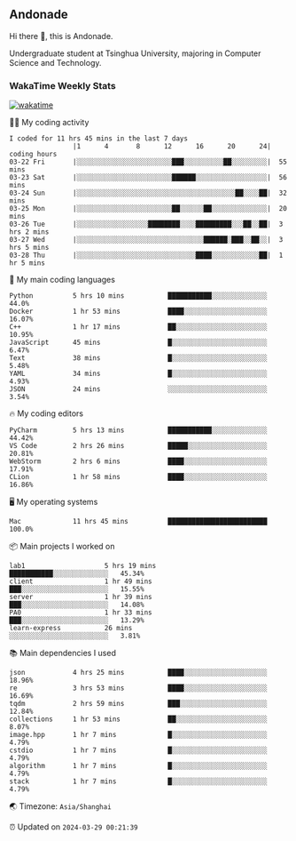 ## Andonade

Hi there 👋, this is Andonade.

Undergraduate student at Tsinghua University, majoring in Computer Science and Technology.

### WakaTime Weekly Stats

[![wakatime](https://wakatime.com/badge/user/018bd8cc-ca3d-4a3e-a11d-74879d0e0c99.svg)](https://wakatime.com/@018bd8cc-ca3d-4a3e-a11d-74879d0e0c99)

🧑‍💻 My coding activity 

```text
I coded for 11 hrs 45 mins in the last 7 days
          		|1      4       8      12      16      20      24|	coding hours
03-22 Fri		|░░░░░░░░░░░░░░░░░░░░░░░░███░░░░░░░░░░██░░░░░░░░░|	55 mins
03-23 Sat		|░░░░░░░░░░░░░░░░░░░░░░░░██████░░░░░░░░░░░░░░░░░░|	56 mins
03-24 Sun		|░░░░░░░░░░░░░░░░░░░░░░░░░░░░░░░░░░░░░░░░██░░░░██|	32 mins
03-25 Mon		|░░░░░░░░░░░░░░░░░░░░░░░░██░░░░░░██░░░░░░░░░░░░░░|	20 mins
03-26 Tue		|░░░░░░░░░░░░░░░░░░████████░░░░█████████░░░██░░██|	3 hrs 2 mins
03-27 Wed		|░░░░░░░░░░░░░░░░░░░░░░░░░░░░░░░░██████░███░░██░░|	3 hrs 5 mins
03-28 Thu		|░░░░░░░░░░░░░░░░░░░░░░░░░░░░░░████░░░░░░░░░░░░██|	1 hr 5 mins
```

🌱 My main coding languages 

```text
Python         	5 hrs 10 mins       	███████████░░░░░░░░░░░░░░	44.0%
Docker         	1 hr 53 mins        	████░░░░░░░░░░░░░░░░░░░░░	16.07%
C++            	1 hr 17 mins        	██░░░░░░░░░░░░░░░░░░░░░░░	10.95%
JavaScript     	45 mins             	█░░░░░░░░░░░░░░░░░░░░░░░░	6.47%
Text           	38 mins             	█░░░░░░░░░░░░░░░░░░░░░░░░	5.48%
YAML           	34 mins             	█░░░░░░░░░░░░░░░░░░░░░░░░	4.93%
JSON           	24 mins             	░░░░░░░░░░░░░░░░░░░░░░░░░	3.54%
```

🔥 My coding editors 

```text
PyCharm        	5 hrs 13 mins       	███████████░░░░░░░░░░░░░░	44.42%
VS Code        	2 hrs 26 mins       	█████░░░░░░░░░░░░░░░░░░░░	20.81%
WebStorm       	2 hrs 6 mins        	████░░░░░░░░░░░░░░░░░░░░░	17.91%
CLion          	1 hr 58 mins        	████░░░░░░░░░░░░░░░░░░░░░	16.86%
```

🖥️ My operating systems 

```text
Mac            	11 hrs 45 mins      	█████████████████████████	100.0%
```

📦 Main projects I worked on 

```text
lab1                	5 hrs 19 mins       	███████████░░░░░░░░░░░░░░	45.34%
client              	1 hr 49 mins        	███░░░░░░░░░░░░░░░░░░░░░░	15.55%
server              	1 hr 39 mins        	███░░░░░░░░░░░░░░░░░░░░░░	14.08%
PA0                 	1 hr 33 mins        	███░░░░░░░░░░░░░░░░░░░░░░	13.29%
learn-express       	26 mins             	░░░░░░░░░░░░░░░░░░░░░░░░░	3.81%
```

📚 Main dependencies I used 

```text
json           	4 hrs 25 mins       	████░░░░░░░░░░░░░░░░░░░░░	18.96%
re             	3 hrs 53 mins       	████░░░░░░░░░░░░░░░░░░░░░	16.69%
tqdm           	2 hrs 59 mins       	███░░░░░░░░░░░░░░░░░░░░░░	12.84%
collections    	1 hr 53 mins        	██░░░░░░░░░░░░░░░░░░░░░░░	8.07%
image.hpp      	1 hr 7 mins         	█░░░░░░░░░░░░░░░░░░░░░░░░	4.79%
cstdio         	1 hr 7 mins         	█░░░░░░░░░░░░░░░░░░░░░░░░	4.79%
algorithm      	1 hr 7 mins         	█░░░░░░░░░░░░░░░░░░░░░░░░	4.79%
stack          	1 hr 7 mins         	█░░░░░░░░░░░░░░░░░░░░░░░░	4.79%
```

🌏 Timezone: `Asia/Shanghai`

⏰ Updated on `2024-03-29 00:21:39`